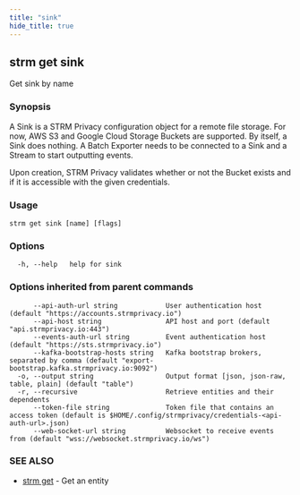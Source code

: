 ```yaml
---
title: "sink"
hide_title: true
---
```

## strm get sink

Get sink by name

### Synopsis

A Sink is a STRM Privacy configuration object for a remote file storage. For now, AWS S3 and Google Cloud Storage
Buckets are supported. By itself, a Sink does nothing. A Batch Exporter needs to be connected to a Sink and a Stream to
start outputting events.

Upon creation, STRM Privacy validates whether or not the Bucket exists and if it is accessible with the given
credentials.

### Usage

```
strm get sink [name] [flags]
```

### Options

```
  -h, --help   help for sink
```

### Options inherited from parent commands

```
      --api-auth-url string            User authentication host (default "https://accounts.strmprivacy.io")
      --api-host string                API host and port (default "api.strmprivacy.io:443")
      --events-auth-url string         Event authentication host (default "https://sts.strmprivacy.io")
      --kafka-bootstrap-hosts string   Kafka bootstrap brokers, separated by comma (default "export-bootstrap.kafka.strmprivacy.io:9092")
  -o, --output string                  Output format [json, json-raw, table, plain] (default "table")
  -r, --recursive                      Retrieve entities and their dependents
      --token-file string              Token file that contains an access token (default is $HOME/.config/strmprivacy/credentials-<api-auth-url>.json)
      --web-socket-url string          Websocket to receive events from (default "wss://websocket.strmprivacy.io/ws")
```

### SEE ALSO

* [strm get](/cli-reference/strm/get/index.md)	 - Get an entity

